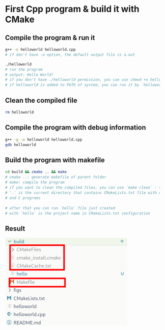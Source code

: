 # First Cpp program & build it with CMake

## Compile the program & run it

```bash
g++ -o helloworld helloworld.cpp
# if don't have -o option, the default output file is a.out
```

```bash
./helloworld 
# run the program
# output: Hello World!
# if you don't have ./helloworld permission, you can use chmod +x helloworld to give the permission
# if helloworld is added to PATH of system, you can run it by `helloworld` command
```

## Clean the compiled file

```bash
rm helloworld
```

## Compile the program with debug information

```bash
g++ -g -o helloworld helloworld.cpp
gdb helloworld
```

## Build the program with makefile

```bash
cd build && cmake .. && make 
# cmake ..: generate makefile of parent folder
# make: compile the program
# if you want to clean the compiled files, you can use `make clean` - that will remove `hello` file just created
# '.' is the current directory that contains CMakeLists.txt file with cmake configuration 
# and C programs

# after that you can run `hello` file just created
# with `hello` is the project name in CMakeLists.txt configuration
```

## Result

![image](./figs/project_structure.png)
